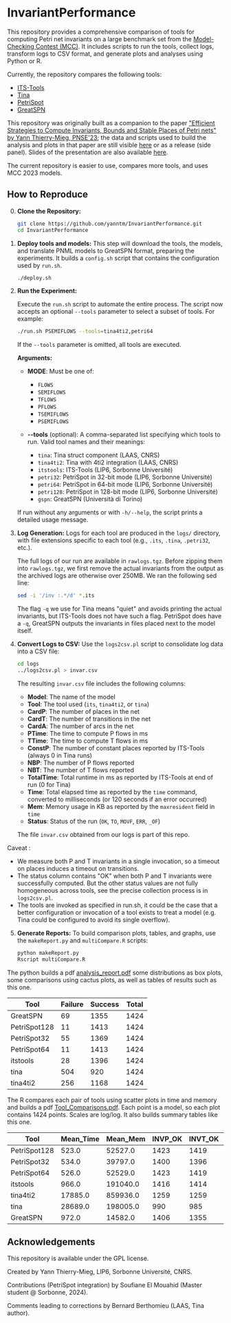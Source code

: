 # InvariantPerformance

This repository provides a comprehensive comparison of tools for computing Petri net invariants on a large benchmark set from the [Model-Checking Contest (MCC)](https://mcc.lip6.fr). It includes scripts to run the tools, collect logs, transform logs to CSV format, and generate plots and analyses using Python or R.

Currently, the repository compares the following tools:
* [ITS-Tools](https://github.com/lip6/ITSTools)
* [Tina](https://projects.laas.fr/tina/index.php)
* [PetriSpot](https://github.com/yanntm/PetriSpot)
* [GreatSPN](https://github.com/greatspn/SOURCES)

This repository was originally built as a companion to the paper ["Efficient Strategies to Compute Invariants, Bounds and Stable Places of Petri nets" by Yann Thierry-Mieg, PNSE'23](https://hal.science/hal-04142675); the data and scripts used to build the analysis and plots in that paper are still visible [here](https://github.com/yanntm/InvariantPerformance/tree/PNSE23) or as a release (side panel). Slides of the presentation are also available [here](https://github.com/yanntm/InvariantPerformance/blob/master/PNSE23_vfinal.pdf).

The current repository is easier to use, compares more tools, and uses MCC 2023 models.

## How to Reproduce

0. **Clone the Repository:**
   ```bash
   git clone https://github.com/yanntm/InvariantPerformance.git
   cd InvariantPerformance
   ```

1. **Deploy tools and models:**
  This step will download the tools, the models, and translate PNML models to GreatSPN format, preparing the experiments.
  It builds a `config.sh` script that contains the configuration used by `run.sh`.
   ```bash
   ./deploy.sh
   ```

2. **Run the Experiment:**

   Execute the `run.sh` script to automate the entire process. The script now accepts an optional `--tools` parameter to select a subset of tools. For example:
   ```bash
   ./run.sh PSEMIFLOWS --tools=tina4ti2,petri64
   ```
   If the `--tools` parameter is omitted, all tools are executed.

   **Arguments:**
   - **MODE**: Must be one of:
     - `FLOWS`
     - `SEMIFLOWS`
     - `TFLOWS`
     - `PFLOWS`
     - `TSEMIFLOWS`
     - `PSEMIFLOWS`
     
   - **--tools** (optional): A comma-separated list specifying which tools to run. Valid tool names and their meanings:
     - `tina`: Tina struct component (LAAS, CNRS)
     - `tina4ti2`: Tina with 4ti2 integration (LAAS, CNRS)
     - `itstools`: ITS-Tools (LIP6, Sorbonne Université)
     - `petri32`: PetriSpot in 32-bit mode (LIP6, Sorbonne Université)
     - `petri64`: PetriSpot in 64-bit mode (LIP6, Sorbonne Université)
     - `petri128`: PetriSpot in 128-bit mode (LIP6, Sorbonne Université)
     - `gspn`: GreatSPN (Università di Torino)

   If run without any arguments or with `-h/--help`, the script prints a detailed usage message.


3. **Log Generation:**
   Logs for each tool are produced in the `logs/` directory, with file extensions specific to each tool (e.g., `.its`, `.tina`, `.petri32`, etc.).

   The full logs of our run are available in `rawlogs.tgz`. Before zipping them into `rawlogs.tgz`, we first remove the actual invariants from the output as the archived logs are otherwise over 250MB. We ran the following sed line:
   ```bash
   sed -i '/inv :.*/d' *.its
   ```
   The flag `-q` we use for Tina means "quiet" and avoids printing the actual invariants, but ITS-Tools does not have such a flag. PetriSpot does have a `-q`, GreatSPN outputs the invariants in files placed next to the model itself.

4. **Convert Logs to CSV:**
   Use the `logs2csv.pl` script to consolidate log data into a CSV file:
   ```bash
   cd logs
   ../logs2csv.pl > invar.csv
   ```
   The resulting `invar.csv` file includes the following columns:
   * **Model**: The name of the model
   * **Tool**: The tool used (`its`, `tina4ti2`, or `tina`)
   * **CardP**: The number of places in the net
   * **CardT**: The number of transitions in the net
   * **CardA**: The number of arcs in the net
   * **PTime**: The time to compute P flows in ms
   * **TTime**: The time to compute T flows in ms
   * **ConstP**: The number of constant places reported by ITS-Tools (always 0 in Tina runs)
   * **NBP**: The number of P flows reported
   * **NBT**: The number of T flows reported
   * **TotalTime**: Total runtime in ms as reported by ITS-Tools at end of run (0 for Tina)
   * **Time**: Total elapsed time as reported by the `time` command, converted to milliseconds (or 120 seconds if an error occurred)
   * **Mem**: Memory usage in KB as reported by the `maxresident` field in `time`
   * **Status**: Status of the run (`OK`, `TO`, `MOVF`, `ERR`, `_OF`)

   The file `invar.csv` obtained from our logs is part of this repo. 

Caveat : 
 * We measure both P and T invariants in a single invocation, so a timeout on places induces a timeout on transitions. 
 * The status column contains "OK" when both P and T invariants were successfully computed. But the other status values are not fully homogeneous across tools, see the precise collection process is in `logs2csv.pl`. 
 * The tools are invoked as specified in run.sh, it could be the case that a better configuration or invocation of a tool exists to treat a model (e.g. Tina could be configured to avoid its single overflow).

5. **Generate Reports:**
   To build comparison plots, tables, and graphs, use the `makeReport.py` and `multiCompare.R` scripts:
   ```bash
   python makeReport.py
   Rscript multiCompare.R
   ```
   
The python builds a pdf [analysis_report.pdf](./analysis_report.pdf) some distributions as box plots, some comparisons using cactus plots, as well as tables of results such as this one.   

| Tool         | Failure | Success | Total |
|--------------|---------|---------|-------|
| GreatSPN     | 69      | 1355    | 1424  |
| PetriSpot128 | 11      | 1413    | 1424  |
| PetriSpot32  | 55      | 1369    | 1424  |
| PetriSpot64  | 11      | 1413    | 1424  |
| itstools     | 28      | 1396    | 1424  |
| tina         | 504     | 920     | 1424  |
| tina4ti2     | 256     | 1168    | 1424  |

The R compares each pair of tools using scatter plots in time and memory and builds a pdf [Tool_Comparisons.pdf](./Tool_Comparisons.pdf).
Each point is a model, so each plot contains 1424 points. Scales are log/log.
It also builds summary tables like this one.

| Tool          | Mean_Time | Mean_Mem | INVP_OK | INVT_OK | Status_OK | Status_OK_OF | Status_OK_OF_OF | Status_TO | Status_UNK | Status_TO_OF | Status_MOVF_OF |
|---------------|-----------|----------|---------|---------|-----------|--------------|-----------------|------------|------------|--------------|----------------|
| PetriSpot128  | 523.0     | 52527.0  | 1423    | 1419    | 1413      | 4            | 2               | 3          | 2          | 0            | 0              |
| PetriSpot32   | 534.0     | 39797.0  | 1400    | 1396    | 1369      | 24           | 3               | 27         | 1          | 0            | 0              |
| PetriSpot64   | 526.0     | 52529.0  | 1423    | 1419    | 1413      | 4            | 2               | 3          | 2          | 0            | 0              |
| itstools      | 966.0     | 191040.0 | 1416    | 1414    | 1396      | 14           | 5               | 8          | 0          | 1            | 0              |
| tina4ti2      | 17885.0   | 859936.0 | 1259    | 1259    | 1259      | 0            | 0               | 164        | 0          | 0            | 1              |
| tina          | 28689.0   | 198005.0 | 990     | 985     | 985       | 0            | 0               | 298        | 0          | 0            | 141            |
| GreatSPN      | 972.0     | 14582.0  | 1406    | 1355    | 1355      | 0            | 0               | 0          | 69         | 0            | 0              |


## Acknowledgements

This repository is available under the GPL license.

Created by Yann Thierry-Mieg, LIP6, Sorbonne Université, CNRS.

Contributions (PetriSpot integration) by Soufiane El Mouahid (Master student @ Sorbonne, 2024).

Comments leading to corrections by Bernard Berthomieu (LAAS, Tina author).

